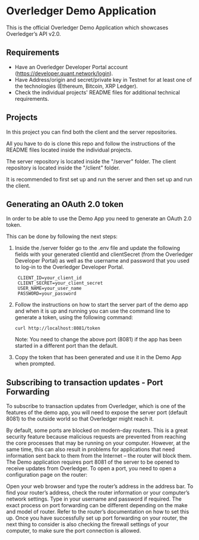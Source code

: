# Overledger Demo Application

This is the official Overledger Demo Application which showcases Overledger’s API v2.0.

## Requirements

- Have an Overledger Developer Portal account (https://developer.quant.network/login).
- Have Address/origin and secret/private key in Testnet for at least one of the technologies (Ethereum, Bitcoin, XRP Ledger).
- Check the individual projects' README files for additional technical requirements.

## Projects

In this project you can find both the client and the server repositories.

All you have to do is clone this repo and follow the instructions of the README files located inside the individual projects.

The server repository is located inside the "/server" folder.
The client repository is located inside the "/client" folder.

It is recommended to first set up and run the server and then set up and run the client.

## Generating an OAuth 2.0 token

In order to be able to use the Demo App you need to generate an OAuth 2.0 token.

This can be done by following the next steps:

1. Inside the /server folder go to the .env file and update the following fields with your generated clientId and clientSecret (from the Overledger Developer Portal)
   as well as the username and password that you used to log-in to the Overledger Developer Portal.
   ```
    CLIENT_ID=your_client_id
    CLIENT_SECRET=your_client_secret
    USER_NAME=your_user_name
    PASSWORD=your_password
    ```
2. Follow the instructions on how to start the server part of the demo app
   and when it is up and running you can use the command line to generate a token, using the following command:

   ```curl http://localhost:8081/token```

   Note: You need to change the above port (8081) if the app has been started in a different port than the default.


3. Copy the token that has been generated and use it in the Demo App when prompted.

## Subscribing to transaction updates - Port Forwarding

To subscribe to transaction updates from Overledger, which is one of the features of the demo app, you will need to expose the server port (default 8081)
to the outside world so that Overledger might reach it.

By default, some ports are blocked on modern-day routers. 
This is a great security feature because malicious requests are prevented from reaching the core processes that may be running on your computer.
However, at the same time, this can also result in problems for applications that need information sent back to them from the Internet – the router will block them.
The Demo application requires port 8081 of the server to be opened to receive updates from Overledger.
To open a port, you need to open a configuration page on the router:

Open your web browser and type the router’s address in the address bar.
To find your router’s address, check the router information or your computer’s network settings.
Type in your username and password if required.
The exact process on port forwarding can be different depending on the make and model of router.
Refer to the router’s documentation on how to set this up.
Once you have successfully set up port forwarding on your router,
the next thing to consider is also checking the firewall settings of your computer, to make sure the port connection is allowed.
